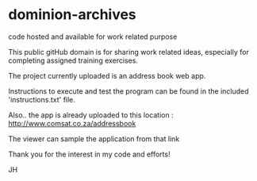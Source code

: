 # dominion-archives
code hosted and available for work related purpose

This public gitHub domain is for sharing work related ideas, especially for completing assigned training exercises.

The project currently uploaded is an address book web app.

Instructions to execute and test the program can be found in the included 'instructions.txt' file.

Also.. the app is already uploaded to this location : http://www.comsat.co.za/addressbook

The viewer can sample the application from that link

Thank you for the interest in my code and efforts!

JH
